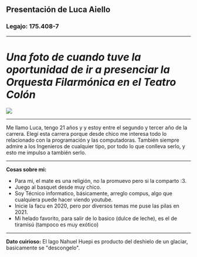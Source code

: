 ## **Presentación de Luca Aiello**
### Legajo: 175.408-7
___
# *Una foto de cuando tuve la oportunidad de ir a presenciar la Orquesta Filarmónica en el Teatro Colón*
![](e:/Facu/Paradigmas%20de%20programaci%C3%B3n/Presentacion/Foto-Present.jpg)
___
Me llamo Luca, tengo 21 años y y estoy entre el segundo y tercer año de la carrera. Elegí esta carrera porque desde chico me interesa todo lo relacionado con la programación y las computadoras. También siempre admire a los Ingenieros de cualquier tipo, por todo lo que conlleva serlo, y esto me impulso a también serlo.
___
**Cosas sobre mi:**
 - Para mi, el mate es una religión, no la promuevo pero si la comparto :3.
 - Juego al basquet desde muy chico.
 - Soy Técnico informatico, básicamente, arreglo compus, algo que cualquiera puede hacer viendo youtube.
 - Inicie la facu en 2020, pero por diversos temas me puse las pilas en 2021.
 - Mi helado favorito, para salir de lo basico (dulce de leche), es el de tiramisú (tampoco es muy exótico)
___
**Dato cuirioso:**
El lago Nahuel Huepi es producto del deshielo de un glaciar, basicamente se "descongelo".
